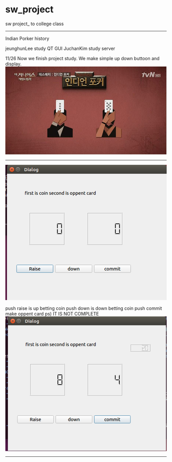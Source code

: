# sw_project
sw project_ to college class

************************************************************
Indian Porker history

jeunghunLee study QT GUI
JuchanKim   study server 

11/26
Now we finish project study. 
We make simple up down buttoon and display.
![indianPoker](./Desktop/IMG/indianPoker.jpg)

*************************************************************
![screenshot](./Desktop/IMG/1127_GUI.PNG)

push raise is up betting coin
push down is down betting coin
push commit make oppent card
ps) IT IS NOT COMPLETE 
![screenshot_total_coin](./Desktop/IMG/GUI_upload_totalcoin.PNG)

***********************************************************

